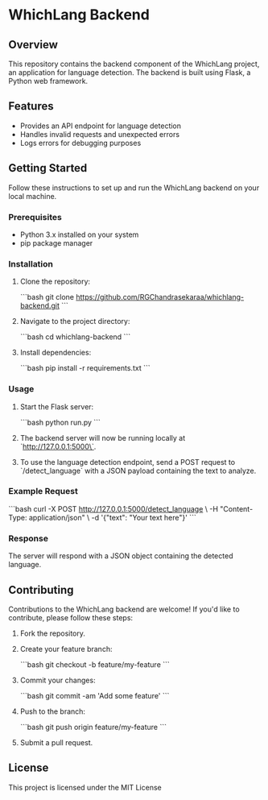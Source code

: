 # WhichLang Backend

## Overview

This repository contains the backend component of the WhichLang project, an application for language detection. The backend is built using Flask, a Python web framework.

## Features

- Provides an API endpoint for language detection
- Handles invalid requests and unexpected errors
- Logs errors for debugging purposes

## Getting Started

Follow these instructions to set up and run the WhichLang backend on your local machine.

### Prerequisites

- Python 3.x installed on your system
- pip package manager

### Installation

1. Clone the repository:

   \`\`\`bash
   git clone https://github.com/RGChandrasekaraa/whichlang-backend.git
   \`\`\`

2. Navigate to the project directory:

   \`\`\`bash
   cd whichlang-backend
   \`\`\`

3. Install dependencies:

   \`\`\`bash
   pip install -r requirements.txt
   \`\`\`

### Usage

1. Start the Flask server:

   \`\`\`bash
   python run.py
   \`\`\`

2. The backend server will now be running locally at \`http://127.0.0.1:5000\`.

3. To use the language detection endpoint, send a POST request to \`/detect_language\` with a JSON payload containing the text to analyze.

### Example Request

\`\`\`bash
curl -X POST http://127.0.0.1:5000/detect_language \\
-H "Content-Type: application/json" \\
-d '{"text": "Your text here"}'
\`\`\`

### Response

The server will respond with a JSON object containing the detected language.

## Contributing

Contributions to the WhichLang backend are welcome! If you'd like to contribute, please follow these steps:

1. Fork the repository.
2. Create your feature branch:

   \`\`\`bash
   git checkout -b feature/my-feature
   \`\`\`

3. Commit your changes:

   \`\`\`bash
   git commit -am 'Add some feature'
   \`\`\`

4. Push to the branch:

   \`\`\`bash
   git push origin feature/my-feature
   \`\`\`

5. Submit a pull request.

## License

This project is licensed under the MIT License
